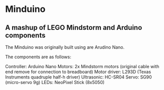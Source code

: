 # Minduino
A mashup of LEGO Mindstorm and Arduino components
-------------

The Minduino was originally built using are Arudino Nano.

The components are as follows:

Controller:     Arduino Nano
Motors:         2x Mindstorm motors (original cable with end remove for connection to breadboard)
Motor driver:   L293D (Texas Instruments quadruple half-h driver)
Ultrasonic:     HC-SR04
Servo:          SG90 (micro-servo 9g)
LEDs:           NeoPixel Stick (8x5050)